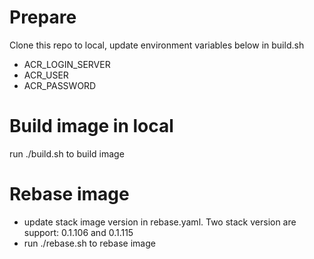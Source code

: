 # Prepare
Clone this repo to local, update environment variables below in build.sh
- ACR_LOGIN_SERVER
- ACR_USER
- ACR_PASSWORD
# Build image in local
run ./build.sh to build image
# Rebase image
- update stack image version in rebase.yaml. Two stack version are support: 0.1.106 and 0.1.115
- run ./rebase.sh to rebase image

